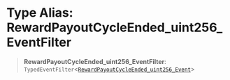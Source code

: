 # Type Alias: RewardPayoutCycleEnded\_uint256\_EventFilter

> **RewardPayoutCycleEnded\_uint256\_EventFilter**: `TypedEventFilter`\<[`RewardPayoutCycleEnded_uint256_Event`](RewardPayoutCycleEnded_uint256_Event.md)\>
